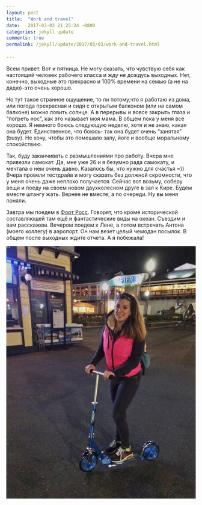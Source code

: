 ```yaml
---
layout: post
title:  "Work and travel"
date:   2017-03-03 21:25:24 -0800
categories: jekyll update
comments: true
permalink: /jekyll/update/2017/03/03/work-and-travel.html

---
```


Всем привет. Вот и пятница. Не могу сказать, что чувствую себя как настоящий человек рабочего класса и жду не дождусь выходных. Нет, конечно, выходные это прекрасно и 100% времени на семью (а не на дядю)-это очень хорошо. <!--separate-->

Но тут такое странное ощущение, то ли потому,что я работаю из дома, или погода прекрасная и сидя с открытым балконом (или на самом балконе) можно ловить солнце. А в перерывы и вовсе закрыть глаза и “погреть нос”,  как это называет моя мама. В общем пока у меня все хорошо. Я немного боюсь следующую неделю, хотя и не знаю, какая она будет. Единственное, что боюсь- так она будет очень  “занятая” (busy). Не хочу, чтобы это помешало залу, йоге и вообще моральному спокойствию.

Так, буду заканчивать с размышлениями про работу. Вчера мне привезли самокат. Да, мне уже 26 и я безумно рада самокату, и мечтала о нем очень давно. Казалось бы, что нужно для счастья =)) Вчера провели тестдрайв и могу сказать без должной скромности, что у меня очень даже неплохо получается. Сейчас вот возьму, соберу вещи и поеду на своем новом двухколесном друге в зал к Кире. Будем вместе штангу жать. Вернее не вместе, а по очереди. Ну вы меня поняли.

Завтра мы поедем в [Форт Росс](https://ru.wikipedia.org/wiki/%D0%A4%D0%BE%D1%80%D1%82-%D0%A0%D0%BE%D1%81%D1%81  "Fort Ross wikipedia"). Говорят, что кроме исторической составляющей там ещё и фантастические виды на океан. Съездим и вам расскажем. Вечером поедем к Лене, а потом встречать Антона (моего коллегу) в аэропорт. Он нам везет целый чемодан посылок. В общем после выходных ждите отчета. А я побежала!

![scooter](/assets/images/posts/stories/2017-03-03-work-and-travel/scooter.jpg)
